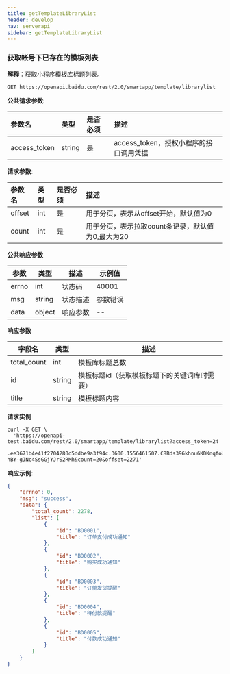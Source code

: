 ```yaml
---
title: getTemplateLibraryList
header: develop
nav: serverapi
sidebar: getTemplateLibraryList
---
```


### 获取帐号下已存在的模板列表

**解释**：获取小程序模板库标题列表。


```
GET https://openapi.baidu.com/rest/2.0/smartapp/template/librarylist
```
**公共请求参数**:

|参数名 | 类型 | 是否必须 | 描述|
|:----- |:-----| :------| :-----|
|access_token |string | 是 | access_token，授权小程序的接口调用凭据 |

**请求参数**:

|参数名 | 类型 | 是否必须 | 描述|
|:----- |:-----| :------| :-----|
|offset | int | 是 | 用于分页，表示从offset开始，默认值为0|
|count | int | 是 | 用于分页，表示拉取count条记录，默认值为0,最大为20|
**公共响应参数** 

|参数|类型|描述|示例值|
|--|--|--|--|
|errno|int|状态码|40001|
|msg|string|状态描述|参数错误|
|data|object|响应参数|--|

**响应参数** 

|字段名 | 类型  | 描述|
|----- |-----| -----|
|total_count | int| 模板库标题总数|
|id |string | 模板标题id（获取模板标题下的关键词库时需要）|
|title |string | 模板标题内容|
**请求实例**

```shell
curl -X GET \
  'https://openapi-test.baidu.com/rest/2.0/smartapp/template/librarylist?access_token=24
  .ee3671b4e41f2704280d5ddbe9a3f94c.3600.1556461507.C8Bds396khnu6KDKnqfoUUgZ31K-hBY-gJNc4SsGGjYJrS2RMh&count=20&offset=2271'
```



**响应示例**:

```json
{
    "errno": 0,
    "msg": "success",
    "data": {
        "total_count": 2278,
        "list": [
            {
                "id": "BD0001",
                "title": "订单支付成功通知"
            },
            {
                "id": "BD0002",
                "title": "购买成功通知"
            },
            {
                "id": "BD0003",
                "title": "订单发货提醒"
            },
            {
                "id": "BD0004",
                "title": "待付款提醒"
            },
            {
                "id": "BD0005",
                "title": "付款成功通知"
            }
        ]
    }
}
```
